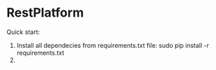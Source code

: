 # RestPlatform
Quick start:
1. Install all dependecies from requirements.txt file:
    sudo pip install -r requirements.txt
2.